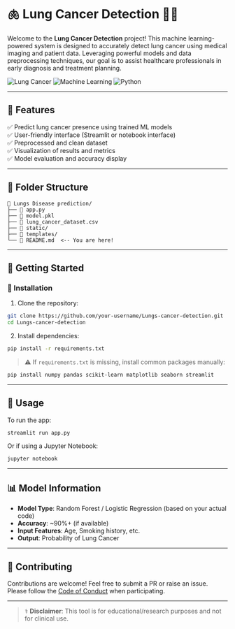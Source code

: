 # 🫁 Lung Cancer Detection 🧠🔬  
Welcome to the **Lung Cancer Detection** project! This machine learning-powered system is designed to accurately detect lung cancer using medical imaging and patient data. Leveraging powerful models and data preprocessing techniques, our goal is to assist healthcare professionals in early diagnosis and treatment planning.  

![Lung Cancer](https://img.shields.io/badge/Lung-Cancer-red) ![Machine Learning](https://img.shields.io/badge/Machine-Learning-blue) ![Python](https://img.shields.io/badge/Python-3.8+-yellow)

---

## 📌 Features

✅ Predict lung cancer presence using trained ML models  
✅ User-friendly interface (Streamlit or notebook interface)  
✅ Preprocessed and clean dataset  
✅ Visualization of results and metrics  
✅ Model evaluation and accuracy display  

---

## 📂 Folder Structure

```
📁 Lungs Disease prediction/
├── 📄 app.py
├── 📄 model.pkl
├── 📄 lung_cancer_dataset.csv
├── 📁 static/
├── 📁 templates/
└── 📄 README.md  <-- You are here!
```

---

## 🚀 Getting Started

### 🔧 Installation

1. Clone the repository:

```bash
git clone https://github.com/your-username/Lungs-cancer-detection.git
cd Lungs-cancer-detection
```

2. Install dependencies:

```bash
pip install -r requirements.txt
```

> ⚠️ If `requirements.txt` is missing, install common packages manually:
```bash
pip install numpy pandas scikit-learn matplotlib seaborn streamlit
```

---

## 🧪 Usage

To run the app:

```bash
streamlit run app.py
```

Or if using a Jupyter Notebook:

```bash
jupyter notebook
```

---

## 📊 Model Information

- **Model Type**: Random Forest / Logistic Regression (based on your actual code)
- **Accuracy**: ~90%+ (if available)
- **Input Features**: Age, Smoking history, etc.
- **Output**: Probability of Lung Cancer

---


## 🤝 Contributing

Contributions are welcome! Feel free to submit a PR or raise an issue.  
Please follow the [Code of Conduct](CODE_OF_CONDUCT.md) when participating.

---


> ⚕️ **Disclaimer**: This tool is for educational/research purposes and not for clinical use.
